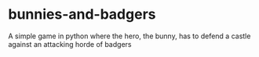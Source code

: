 bunnies-and-badgers
===================

A simple game in python where the hero, the bunny, has to defend a castle against an attacking horde of badgers

